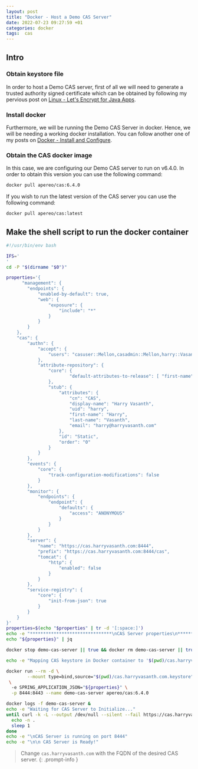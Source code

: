 ```yaml
---
layout: post
title: "Docker - Host a Demo CAS Server"
date: 2022-07-23 09:27:59 +01
categories: docker
tags:  cas
---
```


## Intro

### Obtain keystore file

In order to host a Demo CAS server, first of all we will need to generate a trusted authority signed certificate which can be obtained by following my pervious post on [Linux - Let's Encrypt for Java Apps](https://harryvasanth.github.io/posts/linux-lets-encrypt-java-apps/).

### Install docker

Furthermore, we will be running the Demo CAS Server in docker. Hence, we will be needing a working docker installation. You can follow another one of my posts on [Docker - Install and Configure](https://harryvasanth.github.io/posts/docker-install-configure/).

### Obtain the CAS docker image

In this case, we are configuring our Demo CAS server to run on v6.4.0. In order to obtain this version you can use the following command:

```bash
docker pull apereo/cas:6.4.0
```

If you wish to run the latest version of the CAS server you can use the following command:

```bash
docker pull apereo/cas:latest
```

## Make the shell script to run the docker container

```bash
#!/usr/bin/env bash

IFS='
'
cd -P "$(dirname "$0")"

properties='{
      "management": {
        "endpoints": {
            "enabled-by-default": true,
            "web": {
                "exposure": {
                    "include": "*"
                }
            }
        }
    },
    "cas": {
        "authn": {
            "accept": {
                "users": "casuser::Mellon,casadmin::Mellon,harry::Vasanth"
            },
            "attribute-repository": {
                "core": {
                        "default-attributes-to-release": [ "first-name", "last-name", "email" ]
                },
                "stub": {
                    "attributes": {
                        "cn": "CAS",
                        "display-name": "Harry Vasanth",
                        "uid": "harry",
                        "first-name": "Harry",
                        "last-name": "Vasanth",
                        "email": "harry@harryvasanth.com"
                    },
                    "id": "Static",
                    "order": "0"
                }
            }
        },
        "events": {
            "core": {
                "track-configuration-modifications": false
            }
        },
        "monitor": {
            "endpoints": {
                "endpoint": {
                    "defaults": {
                        "access": "ANONYMOUS"
                    }
                }
            }
        },
        "server": {
            "name": "https://cas.harryvasanth.com:8444",
            "prefix": "https://cas.harryvasanth.com:8444/cas",
            "tomcat": {
                "http": {
                    "enabled": false
                }
            }
        },
        "service-registry": {
            "core": {
                "init-from-json": true
            }
        }
    }
}'
properties=$(echo "$properties" | tr -d '[:space:]')
echo -e "*******************************\nCAS Server properties\n*******************************"
echo "${properties}" | jq

docker stop demo-cas-server || true && docker rm demo-cas-server || true

echo -e "Mapping CAS keystore in Docker container to '$(pwd)/cas.harryvasanth.com.keystore'"

docker run --rm -d \
        --mount type=bind,source="$(pwd)/cas.harryvasanth.com.keystore",target=/etc/cas/thekeystore
 \
  -e SPRING_APPLICATION_JSON="${properties}" \
  -p 8444:8443 --name demo-cas-server apereo/cas:6.4.0

docker logs -f demo-cas-server &
echo -e "Waiting for CAS Server to Initialize..."
until curl -k -L --output /dev/null --silent --fail https://cas.harryvasanth.com:8444/cas/login; do
  echo -n .
  sleep 1
done
echo -e "\nCAS Server is running on port 8444"
echo -e "\n\n CAS Server is Ready!"
```
>Change `cas.harryvasanth.com` with the FQDN of the desired CAS server.
{: .prompt-info }
